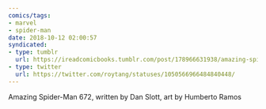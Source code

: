 ```yaml
---
comics/tags:
- marvel
- spider-man
date: 2018-10-12 02:00:57
syndicated:
- type: tumblr
  url: https://ireadcomicbooks.tumblr.com/post/178966631938/amazing-spider-man-672-written-by-dan-slott-art
- type: twitter
  url: https://twitter.com/roytang/statuses/1050566966484840448/
---
```


<p>Amazing Spider-Man 672, written by Dan Slott, art by Humberto Ramos<br/></p>